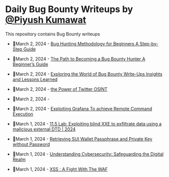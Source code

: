 # Daily Bug Bounty Writeups by [@Piyush Kumawat](https://twitter.com/piyush_supiy) 
This repository contains Bug Bounty writeups

<!-- BLOG-POST-LIST:START -->
 - 💯March 2, 2024 - [Bug Hunting Methodology for Beginners A Step-by-Step Guide](https://medium.com/@Land2Cyber/bug-hunting-methodology-for-beginners-a-step-by-step-guide-9aa205dd929f?source=rss------bug_bounty-5) 

 - 💯March 2, 2024 - [The Path to Becoming a Bug Bounty Hunter A Beginner’s Guide](https://medium.com/@Land2Cyber/the-path-to-becoming-a-bug-bounty-hunter-a-beginners-guide-2436016b135d?source=rss------bug_bounty-5) 

 - 💯March 2, 2024 - [Exploring the World of Bug Bounty Write-Ups Insights and Lessons Learned](https://medium.com/@Land2Cyber/exploring-the-world-of-bug-bounty-write-ups-insights-and-lessons-learned-88021432bc5d?source=rss------bug_bounty-5) 

 - 💯March 2, 2024 - [the Power of Twitter OSINT](https://infosecwriteups.com/the-power-of-twitter-osint-059cfaa3b0e2?source=rss------bug_bounty-5) 

 - 💯March 2, 2024 - [](https://medium.com/@morganbinbash/-46d5d16114c8?source=rss------bug_bounty-5) 

 - 💯March 2, 2024 - [Exploiting Grafana To achieve Remote Command Execution](https://medium.com/@konqi/exploiting-grafana-to-achieve-remote-command-execution-5eb0f99cb107?source=rss------bug_bounty-5) 

 - 💯March 1, 2024 - [11.5 Lab: Exploiting blind XXE to exfiltrate data using a malicious external DTD | 2024](https://infosecwriteups.com/11-5-lab-exploiting-blind-xxe-to-exfiltrate-data-using-a-malicious-external-dtd-2024-a0cc2615cd5e?source=rss------bug_bounty-5) 

 - 💯March 1, 2024 - [Retrieving SUI Wallet Passphrase and Private Key without Password](https://medium.com/@mgthuramoemyint/retrieving-sui-wallet-passphrase-and-private-key-without-password-8c7ae9d30033?source=rss------bug_bounty-5) 

 - 💯March 1, 2024 - [Understanding Cybersecurity: Safeguarding the Digital Realm](https://medium.com/@thirdeye1910/understanding-cybersecurity-safeguarding-the-digital-realm-8b36c55bec61?source=rss------bug_bounty-5) 

 - 💯March 1, 2024 - [XSS : A Fight With The WAF](https://medium.com/@itsmeliodas/xss-a-fight-with-the-waf-a08a4fc6012c?source=rss------bug_bounty-5) 
<!-- BLOG-POST-LIST:END -->
